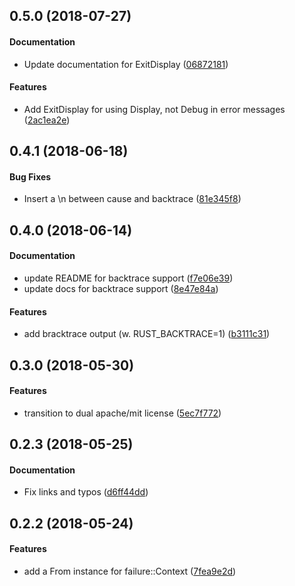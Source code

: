 <a name="0.5.0"></a>
## 0.5.0 (2018-07-27)


#### Documentation

*   Update documentation for ExitDisplay ([06872181](https://github.com/tismith/exitfailure/commit/06872181c458cc1091329de43b2f80cae4582128))

#### Features

*   Add ExitDisplay for using Display, not Debug in error messages ([2ac1ea2e](https://github.com/tismith/exitfailure/commit/2ac1ea2e1059cbf82e931020853279eb968a6877))



<a name="0.4.1"></a>
## 0.4.1 (2018-06-18)


#### Bug Fixes

*   Insert a \n between cause and backtrace ([81e345f8](https://github.com/tismith/exitfailure/commit/81e345f8f0e6ef163ff2a164c6c72fc33116393e))



<a name="0.4.0"></a>
## 0.4.0 (2018-06-14)


#### Documentation

*   update README for backtrace support ([f7e06e39](https://github.com/tismith/exitfailure/commit/f7e06e39742443e0127456c4b8f161f5e5e5e2f3))
*   update docs for backtrace support ([8e47e84a](https://github.com/tismith/exitfailure/commit/8e47e84a8e0d9db0f67ae50e7650ac436f14913e))

#### Features

*   add bracktrace output (w. RUST_BACKTRACE=1) ([b3111c31](https://github.com/tismith/exitfailure/commit/b3111c31a238baf2f85f4ff8a4ab9a47e5d3e975))



<a name="0.3.0"></a>
## 0.3.0 (2018-05-30)


#### Features

*   transition to dual apache/mit license ([5ec7f772](https://github.com/tismith/exitfailure/commit/5ec7f77215c7cd2ee8866fd908d596df7c9ea1d5))



<a name="0.2.3"></a>
## 0.2.3 (2018-05-25)


#### Documentation

*   Fix links and typos ([d6ff44dd](https://github.com/tismith/exitfailure/commit/d6ff44dd10fac5acc28d2504c4345d8dce9c3593))



<a name="0.2.2"></a>
## 0.2.2 (2018-05-24)


#### Features

*   add a From instance for failure::Context ([7fea9e2d](https://github.com/tismith/exitfailure/commit/7fea9e2d063065c570f4a84c4395838790e8b0ae))
